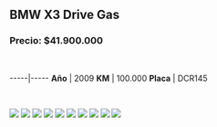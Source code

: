 ## BMW X3 Drive Gas

### Precio: $41.900.000

<p>&nbsp;</p>

-----|-----
**Año** | 2009
**KM** | 100.000
**Placa** | DCR145

<p>&nbsp;</p>

<img src="images/BMW X3 Drive Gas DCR145.jpeg?raw=true"/>
<img src="images/BMW X3 Drive Gas DCR145 - 1.jpeg?raw=true"/>
<img src="images/BMW X3 Drive Gas DCR145 - 2.jpeg?raw=true"/>
<img src="images/BMW X3 Drive Gas DCR145 - 3.jpeg?raw=true"/>
<img src="images/BMW X3 Drive Gas DCR145 - 4.jpeg?raw=true"/>
<img src="images/BMW X3 Drive Gas DCR145 - 5.jpeg?raw=true"/>
<img src="images/BMW X3 Drive Gas DCR145 - 6.jpeg?raw=true"/>
<img src="images/BMW X3 Drive Gas DCR145 - 7.jpeg?raw=true"/>
<img src="images/BMW X3 Drive Gas DCR145 - 8.jpeg?raw=true"/>
<img src="images/BMW X3 Drive Gas DCR145 - 9.jpeg?raw=true"/>
